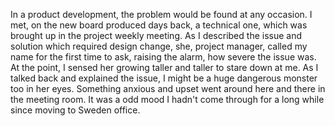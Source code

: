 In a product development, the problem would be found at any occasion. I met, on the new board produced days back, a technical one, which was brought up in the project weekly meeting. As I described the issue and solution which required design change, she, project manager, called my name for the first time to ask, raising the alarm, how severe the issue was. At the point, I sensed her growing taller and taller to stare down at me. As I talked back and explained the issue, I might be a huge dangerous monster too in her eyes. Something anxious and upset went around here and there in the meeting room. It was a odd mood I hadn't come through for a long while since moving to Sweden office.